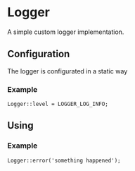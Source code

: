 # Logger

A simple custom logger implementation.

## Configuration

The logger is configurated in a static way

### Example

```
Logger::level = LOGGER_LOG_INFO;
```

## Using

### Example

```
Logger::error('something happened');

```